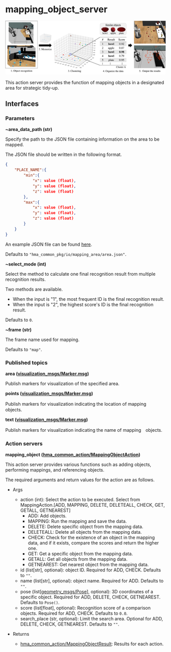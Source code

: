# mapping_object_server
<img src="resources/mapping_object.jpg"/><br>

This action server provides the function of mapping objects in a designated area for strategic tidy-up.

## Interfaces
### Parameters
**~area_data_path (str)**

Specify the path to the JSON file containing information on the area to be mapped.

The JSON file should be written in the following format.
```json
{
    "PLACE_NAME":{
        "min":{
            "x": value (float),
            "y": value (float),
            "z": value (float)
        },
        "max":{
            "x": value (float),
            "y": value (float),
            "z": value (float)
        }
    }
}
```
An example JSON file can be found [here](https://github.com/Hibikino-Musashi-Home/hma_wrs_sim_ws/blob/review_/hma_common/src/01_common/hma_common/hma_common_pkg/io/mapping_area/area.json).

Defaults to `"hma_common_pkg/io/mapping_area/area.json"`.

**~select_mode (int)**

Select the method to calculate one final recognition result from multiple recognition results.

Two methods are available. 
- When the input is "1", the most frequent ID is the final recognition result. 
- When the input is "2", the highest score's ID is the final recognition result.

Defaults to `0`.

**~frame (str)**

The frame name used for mapping.

Defaults to `"map"`.

### Published topics
**area ([visualization_msgs/Marker.msg](http://docs.ros.org/en/api/visualization_msgs/html/msg/Marker.html))**

Publish markers for visualization of the specified area.

**points ([visualization_msgs/Marker.msg](http://docs.ros.org/en/api/visualization_msgs/html/msg/Marker.html))**

Publish markers for visualization indicating the location of mapping　objects.

**text ([visualization_msgs/Marker.msg](http://docs.ros.org/en/api/visualization_msgs/html/msg/Marker.html))**

Publish markers for visualization indicating the name of mapping　objects.

### Action servers
**mapping_object ([hma_common_action/MappingObjectAction](https://github.com/Hibikino-Musashi-Home/hma_wrs_sim_ws/blob/review_/hma_common/src/01_common/hma_common/hma_common_action/action/MappingObject.action))**

This action server provides various functions such as adding objects, performing mappings, and referencing objects.

The required arguments and return values for the action are as follows.
- Args
    - action (int): Select the action to be executed. Select from MappingAction.[ADD, MAPPING, DELETE, DELETEALL, CHECK, GET, GETALL, GETNEAREST]
        - ADD: Add objects.
        - MAPPING: Run the mapping and save the data.
        - DELETE: Delete specific object from the mapping data.
        - DELETEALL: Delete all objects from the mapping data.
        - CHECK: Check for the existence of an object in the mapping data, and if it exists, compare the scores and return the higher one.
        - GET: Get a specific object from the mapping data.
        - GETALL: Get all objects from the mapping data.
        - GETNEAREST: Get nearest object from the mapping data.
    - id (list[str], optional): object ID.
        Required for ADD, CHECK. Defaults to `""`.
    - name (list[str], optional): object name.
        Required for ADD. Defaults to `""`.
    - pose (list[[geometry_msgs/Pose](http://docs.ros.org/en/noetic/api/geometry_msgs/html/msg/Pose.html)], optional): 3D coordinates of a specific object.
        Required for ADD, DELETE, CHECK, GETNEAREST. Defaults to `Pose()`.
    - score (list[float], optional): Recognition score of a comparison objects.
        Required for ADD, CHECK. Defaults to `0.0`.
    - search_place (str, optional): Limit the search area.
        Optional for ADD, DELETE, CHECK, GETNEAREST. Defaults to `""`.

- Returns
    - [hma_common_action/MappingObjectResult](https://github.com/Hibikino-Musashi-Home/hma_wrs_sim_ws/blob/review_/hma_common/src/01_common/hma_common/hma_common_action/action/MappingObject.action): Results for each action.